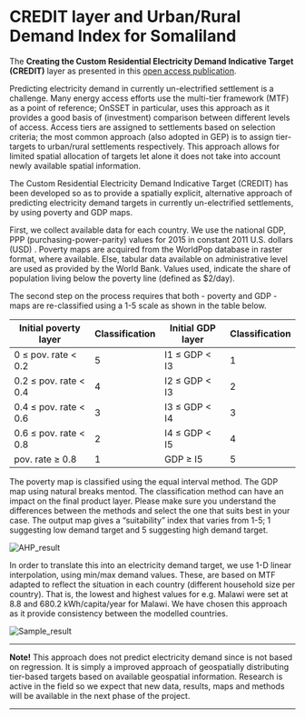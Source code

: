 # CREDIT layer and Urban/Rural Demand Index for Somaliland

The **Creating the Custom Residential Electricity Demand Indicative Target (CREDIT)** layer as presented in this [open access publication](https://www.mdpi.com/1996-1073/12/7/1395).

Predicting electricity demand in currently un-electrified settlement is a challenge. Many energy access efforts use the multi-tier framework (MTF) as a point of reference; OnSSET in particular, uses this approach as it provides a good basis of (investment) comparison between different levels of access. Access tiers are assigned to settlements based on selection criteria; the most common approach (also adopted in GEP) is to assign tier-targets to urban/rural settlements respectively. This approach allows for limited spatial allocation of targets let alone it does not take into account newly available spatial information.

The Custom Residential Electricity Demand Indicative Target (CREDIT) has been developed so as to provide a spatially explicit, alternative approach of predicting electricity demand targets in currently un-electrified settlements, by using poverty and GDP maps.

First, we collect available data for each country. We use the national GDP, PPP (purchasing-power-parity) values for 2015 in constant 2011 U.S. dollars (USD) . Poverty maps are acquired from the WorldPop database in raster format, where available.  Else, tabular data available on administrative level are used as provided by the World Bank. Values used, indicate the share of population living below the poverty line (defined as $2/day). 

The second step on the process requires that both - poverty and GDP - maps are re-classified using a 1-5 scale as shown in the table below. 

| Initial   poverty layer | Classification| Initial GDP layer | Classification |
|-------------------------|---------------|-------------------|----------------|
| 0 ≤   pov. rate < 0.2   | 5             | I1 ≤ GDP < I3     | 1              |
| 0.2 ≤   pov. rate < 0.4 | 4             | I2 ≤ GDP < I3     | 2              |
| 0.4 ≤   pov. rate < 0.6 | 3             | I3 ≤ GDP < I4     | 3              |
| 0.6 ≤   pov. rate < 0.8 | 2             | I4 ≤ GDP < I5     | 4              |
| pov. rate ≥   0.8       | 1             | GDP ≥ I5          | 5              |

The poverty map is classified using the equal interval method. The GDP map using natural breaks mentod. The classification method can have an impact on the final product layer. Please make sure you understand the differences between the methods and select the one that suits best in your case. The output map gives a “suitability” index that varies from 1-5; 1 suggesting low demand target and 5 suggesting high demand target.  

![AHP_result](https://github.com/global-electrification-platform/CREDIT_layer/blob/master/sample_output/AHP_result_option_2.png)

In order to translate this into an electricity demand target, we use 1-D linear interpolation, using min/max demand values. These, are based on MTF adapted to reflect the situation in each country (different household size  per country). That is, the lowest and highest values for e.g. Malawi were set at 8.8 and 680.2 kWh/capita/year for Malawi. We have chosen this approach as it provide consistency between the modelled countries.

![Sample_result](https://github.com/global-electrification-platform/CREDIT_layer/blob/master/sample_output/Sample_CREDIT_result.png)

---

**Note!** This approach does not predict electricity demand since is not based on regression. It is simply a improved approach of geospatially distributing tier-based targets based on available geospatial information. Research is active in the field     so we expect that new data, results, maps and methods will be available in the next phase of the project.

---

